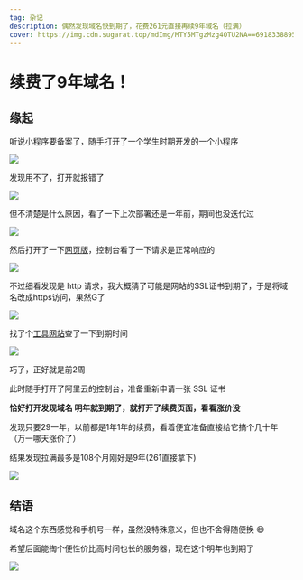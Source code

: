 ```yaml
---
tag: 杂记
description: 偶然发现域名快到期了，花费261元直接再续9年域名（拉满）
cover: https://img.cdn.sugarat.top/mdImg/MTY5MTgzMzg4OTU2NA==691833889564
---
```

# 续费了9年域名！

## 缘起
听说小程序要备案了，随手打开了一个学生时期开发的一个小程序

![](https://img.cdn.sugarat.top/mdImg/MTYxNzYwODI3MDQ4OA==617608270488)

发现用不了，打开就报错了

![](https://img.cdn.sugarat.top/mdImg/MTY5MTgzMjk2NzgxOQ==691832967819)

但不清楚是什么原因，看了一下上次部署还是一年前，期间也没迭代过

![](https://img.cdn.sugarat.top/mdImg/MTY5MTgzMzA5NDcwNw==691833094707)

然后打开了一下[网页版](http://hdkq.sugarat.top/)，控制台看了一下请求是正常响应的

![](https://img.cdn.sugarat.top/mdImg/MTY5MTgzMzI4MjQ3NQ==691833282475)

不过细看发现是 http 请求，我大概猜了可能是网站的SSL证书到期了，于是将域名改成https访问，果然G了

![](https://img.cdn.sugarat.top/mdImg/MTY5MTgzMzM1MzY3MQ==691833353671)

找了个[工具网站](https://uutool.cn/ssl-time/)查了一下到期时间

![](https://img.cdn.sugarat.top/mdImg/MTY5MTgzMzQxMjg3Mw==691833412873)

巧了，正好就是前2周

此时随手打开了阿里云的控制台，准备重新申请一张 SSL 证书

**恰好打开发现域名 明年就到期了，就打开了续费页面，看看涨价没**

发现只要29一年，以前都是1年1年的续费，看着便宜准备直接给它搞个几十年（万一哪天涨价了）

结果发现拉满最多是108个月刚好是9年(261直接拿下)

![](https://img.cdn.sugarat.top/mdImg/MTY5MTgzMzg4OTU2NA==691833889564)

## 结语

域名这个东西感觉和手机号一样，虽然没特殊意义，但也不舍得随便换 😄

希望后面能掏个便性价比高时间也长的服务器，现在这个明年也到期了

![](https://img.cdn.sugarat.top/mdImg/MTY5MTgzNDM3MjU4MQ==691834372581)
